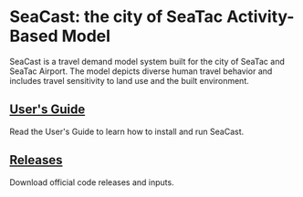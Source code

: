 # SeaCast: the city of SeaTac Activity-Based Model
SeaCast is a travel demand model system built for the city of SeaTac and SeaTac Airport. The model depicts diverse human travel behavior and includes travel sensitivity to land use and the built environment. 

## [User's Guide](https://github.com/RSGInc/SeaCast/wiki)
Read the User's Guide to learn how to install and run SeaCast.

## [Releases](https://github.com/RSGInc/SeaCast/releases/)
Download official code releases and inputs.
